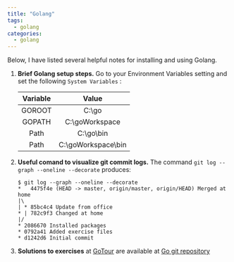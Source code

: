 ```yaml
---
title: "Golang"
tags: 
  - golang
categories:
  - golang  
---
```


Below, I have listed several helpful notes for installing and using Golang.

1. **Brief Golang setup steps.** Go to your Environment Variables setting and set the following `System Variables` :

    | Variable    | Value              | 
    |:-----------:|:------------------:|
    | GOROOT      | C:\go              |
    | GOPATH      | C:\goWorkspace     |
    | Path        | C:\go\bin          |
    | Path        | C:\goWorkspace\bin |

1. **Useful comand to visualize git commit logs.** The command `git log --graph --oneline --decorate` produces:

    ```
    $ git log --graph --oneline --decorate
    *   4475f4e (HEAD -> master, origin/master, origin/HEAD) Merged at home
    |\
    | * 85bc4c4 Update from office
    * | 782c9f3 Changed at home
    |/
    * 2086670 Installed packages
    * 0792a41 Added exercise files
    * d1242d6 Initial commit
    ```

1. **Solutions to exercises** at [GoTour](https://tour.golang.org/welcome/1) are available at [Go git repository](https://github.com/golang/tour/blob/master/solutions/stringers.go)

